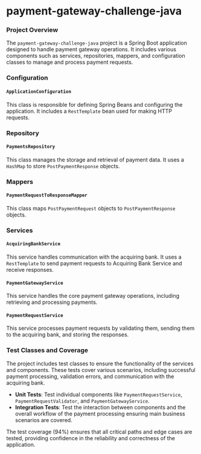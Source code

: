 # payment-gateway-challenge-java

### Project Overview

The `payment-gateway-challenge-java` project is a Spring Boot application designed to handle payment gateway operations. It includes various components such as services, repositories, mappers, and configuration classes to manage and process payment requests.

### Configuration

#### `ApplicationConfiguration`
This class is responsible for defining Spring Beans and configuring the application. It includes a `RestTemplate` bean used for making HTTP requests.

### Repository

#### `PaymentsRepository`
This class manages the storage and retrieval of payment data. It uses a `HashMap` to store `PostPaymentResponse` objects.

### Mappers

#### `PaymentRequestToResponseMapper`
This class maps `PostPaymentRequest` objects to `PostPaymentResponse` objects.

### Services

#### `AcquiringBankService`
This service handles communication with the acquiring bank. It uses a `RestTemplate` to send payment requests to Acquiring Bank Service and receive responses.

#### `PaymentGatewayService`
This service handles the core payment gateway operations, including retrieving and processing payments.

#### `PaymentRequestService`
This service processes payment requests by validating them, sending them to the acquiring bank, and storing the responses.

### Test Classes and Coverage

The project includes test classes to ensure the functionality of the services and components. These tests cover various scenarios, including successful payment processing, validation errors, and communication with the acquiring bank.

- **Unit Tests**: Test individual components like `PaymentRequestService`, `PaymentRequestValidator`, and `PaymentGatewayService`.
- **Integration Tests**: Test the interaction between components and the overall workflow of the payment processing ensuring main business scenarios are covered.

The test coverage (94%) ensures that all critical paths and edge cases are tested, providing confidence in the reliability and correctness of the application.

